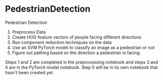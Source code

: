# PedestrianDetection
Pedestrian Detection
1) Preprocess Data
2) Create HOG feature vectors of people facing different directions
3) Run component reduction techniques on the data
4) Use an SVM PyTorch model to classify an image as a pedestrian or not
5) Figure out pathing based on the direction a pedestrian is facing.

Steps 1 and 2 are completed in the preprocessing notebook and steps 3 and 4 are in the PyTorch model notebook.
Step 5 will be in its own notebook that hasn't been created yet.
